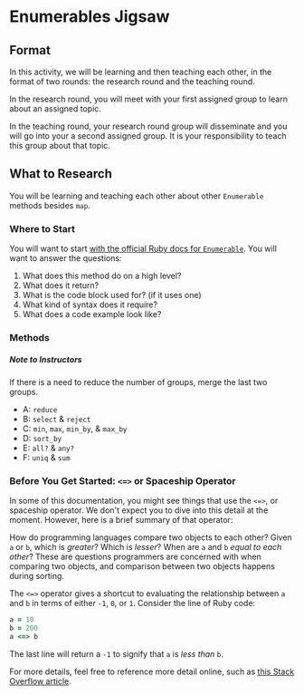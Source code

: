 # Enumerables Jigsaw

## Format

In this activity, we will be learning and then teaching each other, in the format of two rounds: the research round and the teaching round.

In the research round, you will meet with your first assigned group to learn about an assigned topic.

In the teaching round, your research round group will disseminate and you will go into your a second assigned group. It is your responsibility to teach this group about that topic.

## What to Research

You will be learning and teaching each other about other `Enumerable` methods besides `map`.

### Where to Start

You will want to start [with the official Ruby docs for `Enumerable`](https://ruby-doc.org/core/Enumerable.html#method-i-map). You will want to answer the questions:

1. What does this method do on a high level?
1. What does it return?
1. What is the code block used for? (if it uses one)
1. What kind of syntax does it require?
1. What does a code example look like?

### Methods

##### Note to Instructors
If there is a need to reduce the number of groups, merge the last two groups.

- A: `reduce`
- B: `select` & `reject`
- C: `min`, `max`, `min_by`, & `max_by`
- D: `sort_by`
- E: `all?` & `any?`
- F: `uniq` & `sum`

### Before You Get Started: `<=>` or Spaceship Operator

In some of this documentation, you might see things that use the `<=>`, or spaceship operator. We don't expect you to dive into this detail at the moment. However, here is a brief summary of that operator:

How do programming languages compare two objects to each other? Given `a` or `b`, which is _greater_? Which is _lesser_? When are `a` and `b` _equal to each other_? These are questions programmers are concerned with when comparing two objects, and comparison between two objects happens during sorting.

The `<=>` operator gives a shortcut to evaluating the relationship between `a` and `b` in terms of either `-1`, `0`, or `1`. Consider the line of Ruby code:

```ruby
a = 10
b = 200
a <=> b
```

The last line will return a `-1` to signify that `a` is _less than_ `b`.

For more details, feel free to reference more detail online, such as [this Stack Overflow article](https://stackoverflow.com/questions/827649/what-is-the-ruby-spaceship-operator).
